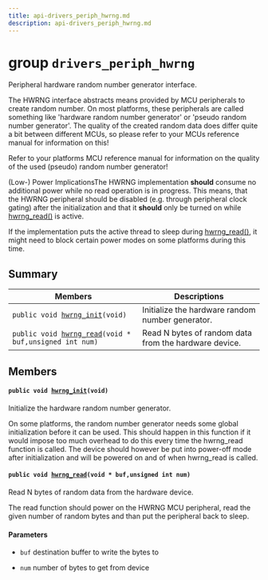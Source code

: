 ```yaml
---
title: api-drivers_periph_hwrng.md
description: api-drivers_periph_hwrng.md
---
```

# group `drivers_periph_hwrng` 

Peripheral hardware random number generator interface.

The HWRNG interface abstracts means provided by MCU peripherals to create random number. On most platforms, these peripherals are called something like 'hardware random number generator' or 'pseudo random number generator'. The quality of the created random data does differ quite a bit between different MCUs, so please refer to your MCUs reference manual for information on this!

Refer to your platforms MCU reference manual for information on the quality of the used (pseudo) random number generator!

(Low-) Power ImplicationsThe HWRNG implementation **should** consume no additional power while no read operation is in progress. This means, that the HWRNG peripheral should be disabled (e.g. through peripheral clock gating) after the initialization and that it **should** only be turned on while [hwrng_read()](./doc/starlight-docs/src/content/docs/apidoc/api-undefined.md#group__drivers__periph__hwrng_1ga7c042e4ffb0cf6574f197955967e2d86) is active.

If the implementation puts the active thread to sleep during [hwrng_read()](./doc/starlight-docs/src/content/docs/apidoc/api-undefined.md#group__drivers__periph__hwrng_1ga7c042e4ffb0cf6574f197955967e2d86), it might need to block certain power modes on some platforms during this time.

## Summary

 Members                        | Descriptions                                
--------------------------------|---------------------------------------------
`public void `[`hwrng_init`](#group__drivers__periph__hwrng_1ga742ed475897cb8f8b9abaee758171145)`(void)`            | Initialize the hardware random number generator.
`public void `[`hwrng_read`](#group__drivers__periph__hwrng_1ga7c042e4ffb0cf6574f197955967e2d86)`(void * buf,unsigned int num)`            | Read N bytes of random data from the hardware device.

## Members

#### `public void `[`hwrng_init`](#group__drivers__periph__hwrng_1ga742ed475897cb8f8b9abaee758171145)`(void)` 

Initialize the hardware random number generator.

On some platforms, the random number generator needs some global initialization before it can be used. This should happen in this function if it would impose too much overhead to do this every time the hwrng_read function is called. The device should however be put into power-off mode after initialization and will be powered on and of when hwrng_read is called.

#### `public void `[`hwrng_read`](#group__drivers__periph__hwrng_1ga7c042e4ffb0cf6574f197955967e2d86)`(void * buf,unsigned int num)` 

Read N bytes of random data from the hardware device.

The read function should power on the HWRNG MCU peripheral, read the given number of random bytes and than put the peripheral back to sleep.

#### Parameters
* `buf` destination buffer to write the bytes to 

* `num` number of bytes to get from device

